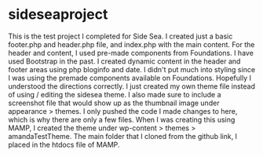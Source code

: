 # sideseaproject
This is the test project I completed for Side Sea. I created just a basic footer.php and header.php file, and index.php with the main content. For the header and content, I used pre-made components from Foundations. I have used Bootstrap in the past. I created dynamic content in the header and footer areas using php bloginfo and date. I didn't put much into styling since I was using the premade components available on Foundations. Hopefully I understood the directions correctly. I just created my own theme file instead of using / editing the sidesea theme. I also made sure to include a screenshot file that would show up as the thumbnail image under appearance > themes. I only pushed the code I made changes to here, which is why there are only a few files. When I was creating this using MAMP, I created the theme under wp-content > themes > amandaTestTheme. The main folder that I cloned from the github link, I placed in the htdocs file of MAMP. 
